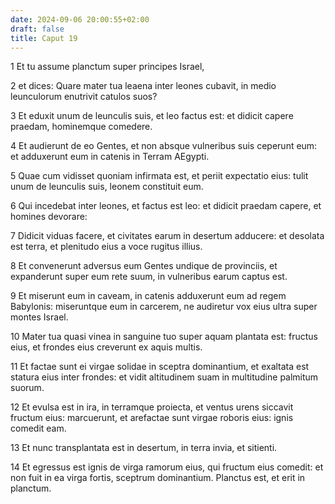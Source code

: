 ```yaml
---
date: 2024-09-06 20:00:55+02:00
draft: false
title: Caput 19
---
```





1 Et tu assume planctum super principes Israel,

2 et dices: Quare mater tua leaena inter leones cubavit, in medio leunculorum enutrivit catulos suos?

3 Et eduxit unum de leunculis suis, et leo factus est: et didicit capere praedam, hominemque comedere.

4 Et audierunt de eo Gentes, et non absque vulneribus suis ceperunt eum: et adduxerunt eum in catenis in Terram AEgypti.

5 Quae cum vidisset quoniam infirmata est, et periit expectatio eius: tulit unum de leunculis suis, leonem constituit eum.

6 Qui incedebat inter leones, et factus est leo: et didicit praedam capere, et homines devorare:

7 Didicit viduas facere, et civitates earum in desertum adducere: et desolata est terra, et plenitudo eius a voce rugitus illius.

8 Et convenerunt adversus eum Gentes undique de provinciis, et expanderunt super eum rete suum, in vulneribus earum captus est.

9 Et miserunt eum in caveam, in catenis adduxerunt eum ad regem Babylonis: miseruntque eum in carcerem, ne audiretur vox eius ultra super montes Israel.

10 Mater tua quasi vinea in sanguine tuo super aquam plantata est: fructus eius, et frondes eius creverunt ex aquis multis.

11 Et factae sunt ei virgae solidae in sceptra dominantium, et exaltata est statura eius inter frondes: et vidit altitudinem suam in multitudine palmitum suorum.

12 Et evulsa est in ira, in terramque proiecta, et ventus urens siccavit fructum eius: marcuerunt, et arefactae sunt virgae roboris eius: ignis comedit eam.

13 Et nunc transplantata est in desertum, in terra invia, et sitienti.

14 Et egressus est ignis de virga ramorum eius, qui fructum eius comedit: et non fuit in ea virga fortis, sceptrum dominantium. Planctus est, et erit in planctum.

